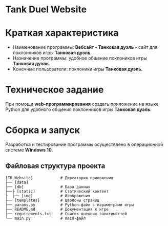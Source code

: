 # Tank Duel Website

# Краткая характеристика
* Наименование программы: **Вебсайт - Танковая дуэль** - сайт для поклонников игры **Танковая дуэль**.
* Назначение программы: удобное общение поклоников игры **Танковая дуэль**.
* Конечные пользователи: поклоники игры **Танковая дуэль**.

# Техническое задание
При помощи **web-программирования** создать приложение на языке Python для удобного общения поклонников игры **Танковая дуэль**.

# Сборка и запуск
Разработка и тестирование программы осуществлено в операционной системе **Windows 10**.

## Файловая структура проекта
```text
[TD_Website]            # Директория приложения
├── [data]
├── [db]                # База данных
├──├ [static]           # Статический контент
├  ├── [img]            # Изоброжения
├── [templates]         # Шаблоны страниц
├── params.py           # Python-файл с параметрами игры
├── README.md           # Документация к игре
├── requirements.txt    # Список внешних зависимостей
└── main.py             # main-файл
```
